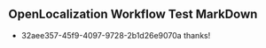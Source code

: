 ## OpenLocalization Workflow Test MarkDown
* 32aee357-45f9-4097-9728-2b1d26e9070a thanks!

<!--HONumber=Jul16_HO3-->


